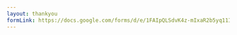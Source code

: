 ```yaml
---
layout: thankyou
formLink: https://docs.google.com/forms/d/e/1FAIpQLSdvK4z-mIxaR2b5yq11I1_5x8mYyr9L974zRuRyjrpU-UQGCw/viewform
---
```

